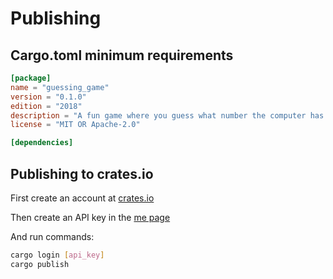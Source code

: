 # Publishing
## Cargo.toml minimum requirements 
```toml
[package]
name = "guessing_game"
version = "0.1.0"
edition = "2018"
description = "A fun game where you guess what number the computer has chosen."
license = "MIT OR Apache-2.0"

[dependencies]
```

## Publishing to crates.io
First create an account at [crates.io](https://crates.io)

Then create an API key in the [me page](https://crates.io/me)

And run commands:
```bash
cargo login [api_key]
cargo publish
```
